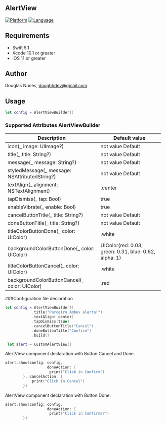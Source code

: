 ## AlertView

[![Platform](http://img.shields.io/badge/platform-iOS-blue.svg?style=flat
)](https://developer.apple.com/iphone/index.action) [![Language](http://img.shields.io/badge/swift-5.1-orange.svg?style=flat
)](https://developer.apple.com/swift)

## Requirements

- Swift 5.1
- Xcode 10.1 or greater
- iOS 11 or greater

## Author

Douglas Nunes, dougbhdev@gmail.com

## Usage

```swift
let config = AlertViewBuilder()
```

### Supported Attributes AlertViewBuilder

| Description      | Default value  |
|-------------| -----|
| icon(_ image: UIImage?)     | not value Default |
| title(_ title: String?)     | not value Default |
| message(_ message: String?)   | not value Default |
| styledMessage(_ message: NSAttributedString?)     | not value Default |
| textAlign(_ alignment: NSTextAlignment)    | .center |
| tapDismiss(_ tap: Bool)     | true |
| enableVibrate(_ enable: Bool)     | true |
| cancelButtonTitle(_ title: String?)     | not value Default |
| doneButtonTitle(_ title: String?)     | not value Default |
| titleColorButtonDone(_ color: UIColor)     | .white |
| backgroundColorButtonDone(_ color: UIColor)    | UIColor(red: 0.03, green: 0.31, blue: 0.62, alpha: 1) |
| titleColorButtonCancel(_ color: UIColor)     | .white |
| backgroundColorButtonCancel(_ color: UIColor)     | .red |

###Configuration file declaration

```swift
let config = AlertViewBuilder()
            .title("Parceiro Ambev alerta!")
            .textAlign(.center)
            .tapDismiss(true)
            .cancelButtonTitle("Cancel")
            .doneButtonTitle("Confirm")
            .build()
```

```swift
 let alert = CustomAlertView()
```

AlertView component declaration with Button Cancel and Done.

```swift
alert.show(config: config,
                   doneAction: {
                    print("Click in Confirm")
        }, cancelAction: {
            print("Click in Cancel")
        })
```

AlertView component declaration with Button Done.
```swift
alert.show(config: config,
                   doneAction: {
                    print("Click in Confirmar")
        })
```
